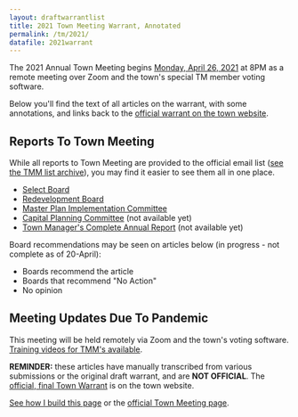 ```yaml
---
layout: draftwarrantlist
title: 2021 Town Meeting Warrant, Annotated
permalink: /tm/2021/
datafile: 2021warrant
---
```


The 2021 Annual Town Meeting begins [Monday, April 26, 2021](https://www.arlingtonma.gov/town-governance/town-meeting) at 8PM as a remote meeting over Zoom and the town's special TM member voting software.

Below you'll find the text of all articles on the warrant, with some annotations, and links back to the [official warrant on the town website](https://www.arlingtonma.gov/town-governance/town-meeting/2021-town-meeting-warrant).


## Reports To Town Meeting

While all reports to Town Meeting are provided to the official email list ([see the TMM list archive](https://www.arlingtonma.gov/town-governance/town-meeting/members-email-list)), you may find it easier to see them all in one place.

- [Select Board](https://www.arlingtonma.gov/home/showpublisheddocument/55916/637540902738200000)
- [Redevelopment Board](https://www.arlingtonma.gov/home/showpublisheddocument?id=55790)
- [Master Plan Implementation Committee](https://www.arlingtonma.gov/home/showpublisheddocument?id=55728)
- [Capital Planning Committee]() (not available yet)
- [Town Manager's Complete Annual Report]() (not available yet)


Board recommendations may be seen on articles below (in progress - not complete as of 20-April):

- <i class="fa fa-check" aria-hidden="true" style="color: green"></i> Boards recommend the article
- <i class="fa fa-times" aria-hidden="true" style="color: red"></i> Boards that recommend "No Action"
- <i class="fa fa-sign-in-alt" aria-hidden="true" style="color: orange"></i> No opinion

## Meeting Updates Due To Pandemic

This meeting will be held remotely via Zoom and the town's voting software.  [Training videos for TMM's available](https://www.youtube.com/playlist?list=PLidfjMQfWetjYc6eMLx2BaYyJ8VwJjzZz).

**REMINDER:** these articles have manually transcribed from various submissions or the original draft warrant, and are **NOT OFFICIAL**.  The [official, final Town Warrant](https://www.arlingtonma.gov/home/showpublisheddocument?id=54842) is on the town website.

[See how I build this page](/tm/) or the [official Town Meeting page](https://www.arlingtonma.gov/town-governance/town-meeting).
